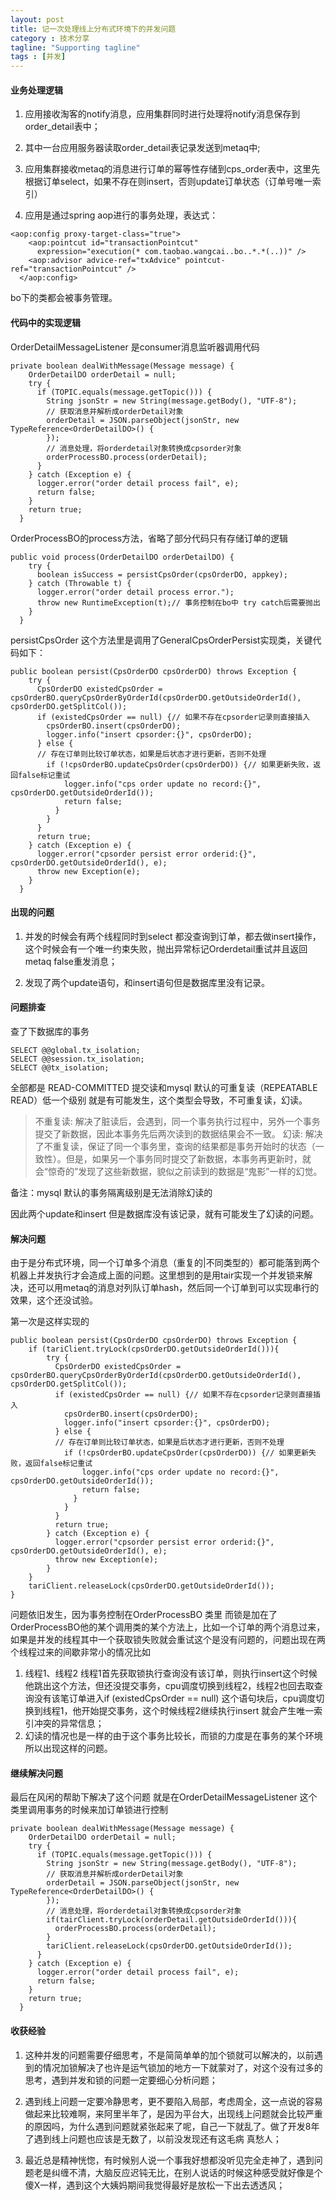 ```yaml
---
layout: post
title: 记一次处理线上分布式环境下的并发问题
category : 技术分享
tagline: "Supporting tagline"
tags : [并发]
---
```


#### 业务处理逻辑
1. 应用接收淘客的notify消息，应用集群同时进行处理将notify消息保存到order_detail表中；

2. 其中一台应用服务器读取order_detail表记录发送到metaq中;

3. 应用集群接收metaq的消息进行订单的幂等性存储到cps_order表中，这里先根据订单select，如果不存在则insert，否则update订单状态（订单号唯一索引）

4. 应用是通过spring aop进行的事务处理，表达式：
````
<aop:config proxy-target-class="true">
    <aop:pointcut id="transactionPointcut"
      expression="execution(* com.taobao.wangcai..bo..*.*(..))" />
    <aop:advisor advice-ref="txAdvice" pointcut-ref="transactionPointcut" />
  </aop:config>
````
bo下的类都会被事务管理。

#### 代码中的实现逻辑
OrderDetailMessageListener 是consumer消息监听器调用代码
````
private boolean dealWithMessage(Message message) {
    OrderDetailDO orderDetail = null;
    try {
      if (TOPIC.equals(message.getTopic())) {
        String jsonStr = new String(message.getBody(), "UTF-8");
        // 获取消息并解析成orderDetail对象
        orderDetail = JSON.parseObject(jsonStr, new TypeReference<OrderDetailDO>() {
        });
        // 消息处理，将orderdetail对象转换成cpsorder对象
        orderProcessBO.process(orderDetail);
      }
    } catch (Exception e) {
      logger.error("order detail process fail", e);
      return false;
    }
    return true;
  }
````

OrderProcessBO的process方法，省略了部分代码只有存储订单的逻辑
````
public void process(OrderDetailDO orderDetailDO) {
    try {
      boolean isSuccess = persistCpsOrder(cpsOrderDO, appkey);
    } catch (Throwable t) {
      logger.error("order detail process error.");
      throw new RuntimeException(t);// 事务控制在bo中 try catch后需要抛出
    }
  }
````
persistCpsOrder 这个方法里是调用了GeneralCpsOrderPersist实现类，关键代码如下：
````
public boolean persist(CpsOrderDO cpsOrderDO) throws Exception {
    try {
      CpsOrderDO existedCpsOrder = cpsOrderBO.queryCpsOrderByOrderId(cpsOrderDO.getOutsideOrderId(), cpsOrderDO.getSplitCol());
      if (existedCpsOrder == null) {// 如果不存在cpsorder记录则直接插入
        cpsOrderBO.insert(cpsOrderDO);
        logger.info("insert cpsorder:{}", cpsOrderDO);
      } else {
      // 存在订单则比较订单状态，如果是后状态才进行更新，否则不处理
        if (!cpsOrderBO.updateCpsOrder(cpsOrderDO)) {// 如果更新失败，返回false标记重试
            logger.info("cps order update no record:{}", cpsOrderDO.getOutsideOrderId());
            return false;
          }
        }
      }
      return true;
    } catch (Exception e) {
      logger.error("cpsorder persist error orderid:{}", cpsOrderDO.getOutsideOrderId(), e);
      throw new Exception(e);
    }
  }
````

#### 出现的问题

1. 并发的时候会有两个线程同时到select 都没查询到订单，都去做insert操作，这个时候会有一个唯一约束失败，抛出异常标记Orderdetail重试并且返回metaq false重发消息；

2. 发现了两个update语句，和insert语句但是数据库里没有记录。

#### 问题排查

查了下数据库的事务
````
SELECT @@global.tx_isolation;
SELECT @@session.tx_isolation;
SELECT @@tx_isolation;
````
全部都是 READ-COMMITTED 提交读和mysql 默认的可重复读（REPEATABLE READ）低一个级别 就是有可能发生，这个类型会导致，不可重复读，幻读。
> 不重复读: 解决了脏读后，会遇到，同一个事务执行过程中，另外一个事务提交了新数据，因此本事务先后两次读到的数据结果会不一致。
> 幻读: 解决了不重复读，保证了同一个事务里，查询的结果都是事务开始时的状态（一致性）。但是，如果另一个事务同时提交了新数据，本事务再更新时，就会“惊奇的”发现了这些新数据，貌似之前读到的数据是“鬼影”一样的幻觉。

备注：mysql 默认的事务隔离级别是无法消除幻读的

因此两个update和insert 但是数据库没有该记录，就有可能发生了幻读的问题。

#### 解决问题
由于是分布式环境，同一个订单多个消息（重复的|不同类型的）都可能落到两个机器上并发执行才会造成上面的问题。这里想到的是用tair实现一个并发锁来解决，还可以用metaq的消息对列队订单hash，然后同一个订单到可以实现串行的效果，这个还没试验。

第一次是这样实现的
````
public boolean persist(CpsOrderDO cpsOrderDO) throws Exception {
    if (tariClient.tryLock(cpsOrderDO.getOutsideOrderId())){
        try {
          CpsOrderDO existedCpsOrder = cpsOrderBO.queryCpsOrderByOrderId(cpsOrderDO.getOutsideOrderId(), cpsOrderDO.getSplitCol());
          if (existedCpsOrder == null) {// 如果不存在cpsorder记录则直接插入
            cpsOrderBO.insert(cpsOrderDO);
            logger.info("insert cpsorder:{}", cpsOrderDO);
          } else {
          // 存在订单则比较订单状态，如果是后状态才进行更新，否则不处理
            if (!cpsOrderBO.updateCpsOrder(cpsOrderDO)) {// 如果更新失败，返回false标记重试
                logger.info("cps order update no record:{}", cpsOrderDO.getOutsideOrderId());
                return false;
              }
            }
          }
          return true;
        } catch (Exception e) {
          logger.error("cpsorder persist error orderid:{}", cpsOrderDO.getOutsideOrderId(), e);
          throw new Exception(e);
        }
    }
    tariClient.releaseLock(cpsOrderDO.getOutsideOrderId());
}
````
问题依旧发生，因为事务控制在OrderProcessBO 类里 而锁是加在了OrderProcessBO他的某个调用类的某个方法上，比如一个订单的两个消息过来，如果是并发的线程其中一个获取锁失败就会重试这个是没有问题的，问题出现在两个线程过来的间歇非常小的情况比如

1. 线程1、线程2 线程1首先获取锁执行查询没有该订单，则执行insert这个时候他跳出这个方法，但还没提交事务，cpu调度切换到线程2，线程2也回去取查询没有该笔订单进入if (existedCpsOrder == null) 这个语句块后，cpu调度切换到线程1，他开始提交事务，这个时候线程2继续执行insert 就会产生唯一索引冲突的异常信息；
2. 幻读的情况也是一样的由于这个事务比较长，而锁的力度是在事务的某个环境所以出现这样的问题。

#### 继续解决问题
最后在风闲的帮助下解决了这个问题
就是在OrderDetailMessageListener 这个类里调用事务的时候来加订单锁进行控制
````
private boolean dealWithMessage(Message message) {
    OrderDetailDO orderDetail = null;
    try {
      if (TOPIC.equals(message.getTopic())) {
        String jsonStr = new String(message.getBody(), "UTF-8");
        // 获取消息并解析成orderDetail对象
        orderDetail = JSON.parseObject(jsonStr, new TypeReference<OrderDetailDO>() {
        });
        // 消息处理，将orderdetail对象转换成cpsorder对象
        if(tairClient.tryLock(orderDetail.getOutsideOrderId())){
          orderProcessBO.process(orderDetail);
        }
        tariClient.releaseLock(cpsOrderDO.getOutsideOrderId());
      }
    } catch (Exception e) {
      logger.error("order detail process fail", e);
      return false;
    }
    return true;
  }
````

#### 收获经验
1. 这种并发的问题需要仔细思考，不是简简单单的加个锁就可以解决的，以前遇到的情况加锁解决了也许是运气锁加的地方一下就蒙对了，对这个没有过多的思考，遇到并发和锁的问题一定要细心分析问题；

2. 遇到线上问题一定要冷静思考，更不要陷入局部，考虑周全，这一点说的容易做起来比较难啊，来阿里半年了，是因为平台大，出现线上问题就会比较严重的原因吗，为什么遇到问题就紧张起来了呢，自己一下就乱了。做了开发8年了遇到线上问题也应该是无数了，以前没发现还有这毛病 真愁人；

3. 最近总是精神恍惚，有时候别人说一个事我好想都没听见完全走神了，遇到问题老是纠缠不清，大脑反应迟钝无比，在别人说话的时候这种感受就好像是个傻X一样，遇到这个大姨妈期间我觉得最好是放松一下出去透透风；
